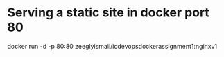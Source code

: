# Serving a static site in docker port 80
docker run -d -p 80:80 zeeglyismail/icdevopsdockerassignment1:nginxv1
